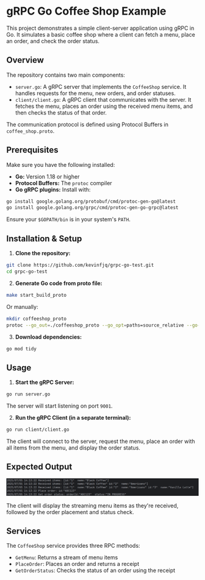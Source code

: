 # gRPC Go Coffee Shop Example

This project demonstrates a simple client-server application using gRPC in Go. It simulates a basic coffee shop where a client can fetch a menu, place an order, and check the order status.

## Overview

The repository contains two main components:
* `server.go`: A gRPC server that implements the `CoffeeShop` service. It handles requests for the menu, new orders, and order statuses.
* `client/client.go`: A gRPC client that communicates with the server. It fetches the menu, places an order using the received menu items, and then checks the status of that order.

The communication protocol is defined using Protocol Buffers in `coffee_shop.proto`.

## Prerequisites

Make sure you have the following installed:
* **Go:** Version 1.18 or higher
* **Protocol Buffers:** The `protoc` compiler
* **Go gRPC plugins:** Install with:

```bash
go install google.golang.org/protobuf/cmd/protoc-gen-go@latest
go install google.golang.org/grpc/cmd/protoc-gen-go-grpc@latest
```

Ensure your `$GOPATH/bin` is in your system's `PATH`.

## Installation & Setup

1. **Clone the repository:**
```bash
git clone https://github.com/kevinfjq/grpc-go-test.git
cd grpc-go-test
```

2. **Generate Go code from proto file:**
```bash
make start_build_proto
```
Or manually:
```bash
mkdir coffeeshop_proto
protoc --go_out=./coffeeshop_proto --go_opt=paths=source_relative --go-grpc_out=./coffeeshop_proto --go-grpc_opt=paths=source_relative coffee_shop.proto
```

3. **Download dependencies:**
```bash
go mod tidy
```

## Usage

1. **Start the gRPC Server:**
```bash
go run server.go
```
The server will start listening on port `9001`.

2. **Run the gRPC Client (in a separate terminal):**
```bash
go run client/client.go
```

The client will connect to the server, request the menu, place an order with all items from the menu, and display the order status.

## Expected Output

![Coffee Shop gRPC Output](coffee-shop-output.png)

The client will display the streaming menu items as they're received, followed by the order placement and status check.
## Services

The `CoffeeShop` service provides three RPC methods:
* `GetMenu`: Returns a stream of menu items
* `PlaceOrder`: Places an order and returns a receipt
* `GetOrderStatus`: Checks the status of an order using the receipt

